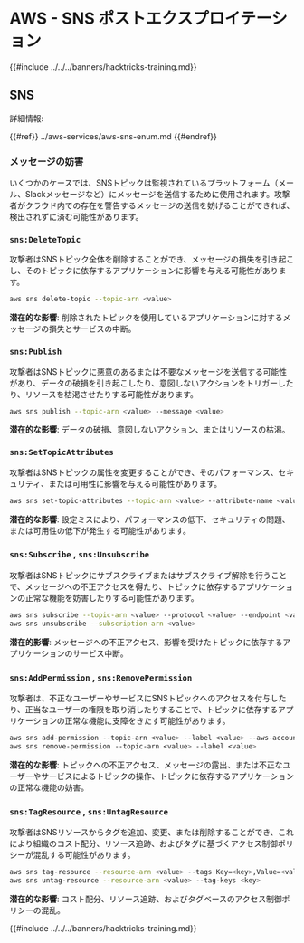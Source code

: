 # AWS - SNS ポストエクスプロイテーション

{{#include ../../../banners/hacktricks-training.md}}

## SNS

詳細情報:

{{#ref}}
../aws-services/aws-sns-enum.md
{{#endref}}

### メッセージの妨害

いくつかのケースでは、SNSトピックは監視されているプラットフォーム（メール、Slackメッセージなど）にメッセージを送信するために使用されます。攻撃者がクラウド内での存在を警告するメッセージの送信を妨げることができれば、検出されずに済む可能性があります。

### `sns:DeleteTopic`

攻撃者はSNSトピック全体を削除することができ、メッセージの損失を引き起こし、そのトピックに依存するアプリケーションに影響を与える可能性があります。
```bash
aws sns delete-topic --topic-arn <value>
```
**潜在的な影響**: 削除されたトピックを使用しているアプリケーションに対するメッセージの損失とサービスの中断。

### `sns:Publish`

攻撃者はSNSトピックに悪意のあるまたは不要なメッセージを送信する可能性があり、データの破損を引き起こしたり、意図しないアクションをトリガーしたり、リソースを枯渇させたりする可能性があります。
```bash
aws sns publish --topic-arn <value> --message <value>
```
**潜在的な影響**: データの破損、意図しないアクション、またはリソースの枯渇。

### `sns:SetTopicAttributes`

攻撃者はSNSトピックの属性を変更することができ、そのパフォーマンス、セキュリティ、または可用性に影響を与える可能性があります。
```bash
aws sns set-topic-attributes --topic-arn <value> --attribute-name <value> --attribute-value <value>
```
**潜在的な影響**: 設定ミスにより、パフォーマンスの低下、セキュリティの問題、または可用性の低下が発生する可能性があります。

### `sns:Subscribe` , `sns:Unsubscribe`

攻撃者はSNSトピックにサブスクライブまたはサブスクライブ解除を行うことで、メッセージへの不正アクセスを得たり、トピックに依存するアプリケーションの正常な機能を妨害したりする可能性があります。
```bash
aws sns subscribe --topic-arn <value> --protocol <value> --endpoint <value>
aws sns unsubscribe --subscription-arn <value>
```
**潜在的影響**: メッセージへの不正アクセス、影響を受けたトピックに依存するアプリケーションのサービス中断。

### `sns:AddPermission` , `sns:RemovePermission`

攻撃者は、不正なユーザーやサービスにSNSトピックへのアクセスを付与したり、正当なユーザーの権限を取り消したりすることで、トピックに依存するアプリケーションの正常な機能に支障をきたす可能性があります。
```css
aws sns add-permission --topic-arn <value> --label <value> --aws-account-id <value> --action-name <value>
aws sns remove-permission --topic-arn <value> --label <value>
```
**潜在的な影響**: トピックへの不正アクセス、メッセージの露出、または不正なユーザーやサービスによるトピックの操作、トピックに依存するアプリケーションの正常な機能の妨害。

### `sns:TagResource` , `sns:UntagResource`

攻撃者はSNSリソースからタグを追加、変更、または削除することができ、これにより組織のコスト配分、リソース追跡、およびタグに基づくアクセス制御ポリシーが混乱する可能性があります。
```bash
aws sns tag-resource --resource-arn <value> --tags Key=<key>,Value=<value>
aws sns untag-resource --resource-arn <value> --tag-keys <key>
```
**潜在的な影響**: コスト配分、リソース追跡、およびタグベースのアクセス制御ポリシーの混乱。 

{{#include ../../../banners/hacktricks-training.md}}
